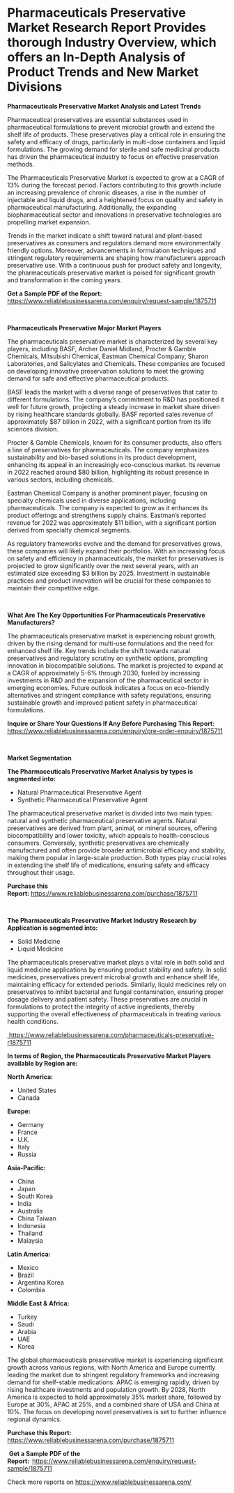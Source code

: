 <p><h1>Pharmaceuticals Preservative Market Research Report Provides thorough Industry Overview, which offers an In-Depth Analysis of Product Trends and New Market Divisions</h1></p><p><strong>Pharmaceuticals Preservative Market Analysis and Latest Trends</strong></p>
<p><p>Pharmaceutical preservatives are essential substances used in pharmaceutical formulations to prevent microbial growth and extend the shelf life of products. These preservatives play a critical role in ensuring the safety and efficacy of drugs, particularly in multi-dose containers and liquid formulations. The growing demand for sterile and safe medicinal products has driven the pharmaceutical industry to focus on effective preservation methods.</p><p>The Pharmaceuticals Preservative Market is expected to grow at a CAGR of 13% during the forecast period. Factors contributing to this growth include an increasing prevalence of chronic diseases, a rise in the number of injectable and liquid drugs, and a heightened focus on quality and safety in pharmaceutical manufacturing. Additionally, the expanding biopharmaceutical sector and innovations in preservative technologies are propelling market expansion.</p><p>Trends in the market indicate a shift toward natural and plant-based preservatives as consumers and regulators demand more environmentally friendly options. Moreover, advancements in formulation techniques and stringent regulatory requirements are shaping how manufacturers approach preservative use. With a continuous push for product safety and longevity, the pharmaceuticals preservative market is poised for significant growth and transformation in the coming years.</p></p>
<p><strong>Get a Sample PDF of the Report:&nbsp;</strong> <a href="https://www.reliablebusinessarena.com/enquiry/request-sample/1875711?utm_campaign=3526&utm_medium=2&utm_source=Github&utm_content=ia&utm_term=03042025&utm_id=pharmaceuticals-preservative">https://www.reliablebusinessarena.com/enquiry/request-sample/1875711</a></p>
<p>&nbsp;</p>
<p><strong>Pharmaceuticals Preservative Major Market Players</strong></p>
<p><p>The pharmaceuticals preservative market is characterized by several key players, including BASF, Archer Daniel Midland, Procter & Gamble Chemicals, Mitsubishi Chemical, Eastman Chemical Company, Sharon Laboratories, and Salicylates and Chemicals. These companies are focused on developing innovative preservation solutions to meet the growing demand for safe and effective pharmaceutical products.</p><p>BASF leads the market with a diverse range of preservatives that cater to different formulations. The company’s commitment to R&D has positioned it well for future growth, projecting a steady increase in market share driven by rising healthcare standards globally. BASF reported sales revenue of approximately $87 billion in 2022, with a significant portion from its life sciences division.</p><p>Procter & Gamble Chemicals, known for its consumer products, also offers a line of preservatives for pharmaceuticals. The company emphasizes sustainability and bio-based solutions in its product development, enhancing its appeal in an increasingly eco-conscious market. Its revenue in 2022 reached around $80 billion, highlighting its robust presence in various sectors, including chemicals.</p><p>Eastman Chemical Company is another prominent player, focusing on specialty chemicals used in diverse applications, including pharmaceuticals. The company is expected to grow as it enhances its product offerings and strengthens supply chains. Eastman’s reported revenue for 2022 was approximately $11 billion, with a significant portion derived from specialty chemical segments.</p><p>As regulatory frameworks evolve and the demand for preservatives grows, these companies will likely expand their portfolios. With an increasing focus on safety and efficiency in pharmaceuticals, the market for preservatives is projected to grow significantly over the next several years, with an estimated size exceeding $3 billion by 2025. Investment in sustainable practices and product innovation will be crucial for these companies to maintain their competitive edge.</p></p>
<p>&nbsp;</p>
<p><strong>What Are The Key Opportunities For Pharmaceuticals Preservative Manufacturers?</strong></p>
<p><p>The pharmaceuticals preservative market is experiencing robust growth, driven by the rising demand for multi-use formulations and the need for enhanced shelf life. Key trends include the shift towards natural preservatives and regulatory scrutiny on synthetic options, prompting innovation in biocompatible solutions. The market is projected to expand at a CAGR of approximately 5-6% through 2030, fueled by increasing investments in R&D and the expansion of the pharmaceutical sector in emerging economies. Future outlook indicates a focus on eco-friendly alternatives and stringent compliance with safety regulations, ensuring sustainable growth and improved patient safety in pharmaceutical formulations.</p></p>
<p><strong>Inquire or Share Your Questions If Any Before Purchasing This Report:</strong> <a href="https://www.reliablebusinessarena.com/enquiry/pre-order-enquiry/1875711?utm_campaign=3526&utm_medium=2&utm_source=Github&utm_content=ia&utm_term=03042025&utm_id=pharmaceuticals-preservative">https://www.reliablebusinessarena.com/enquiry/pre-order-enquiry/1875711</a></p>
<p>&nbsp;</p>
<p><strong>Market Segmentation</strong></p>
<p><strong>The Pharmaceuticals Preservative Market Analysis by types is segmented into:</strong></p>
<p><ul><li>Natural Pharmaceutical Preservative Agent</li><li>Synthetic Pharmaceutical Preservative Agent</li></ul></p>
<p><p>The pharmaceutical preservative market is divided into two main types: natural and synthetic pharmaceutical preservative agents. Natural preservatives are derived from plant, animal, or mineral sources, offering biocompatibility and lower toxicity, which appeals to health-conscious consumers. Conversely, synthetic preservatives are chemically manufactured and often provide broader antimicrobial efficacy and stability, making them popular in large-scale production. Both types play crucial roles in extending the shelf life of medications, ensuring safety and efficacy throughout their usage.</p></p>
<p><strong>Purchase this Report:&nbsp;</strong><a href="https://www.reliablebusinessarena.com/purchase/1875711?utm_campaign=3526&utm_medium=2&utm_source=Github&utm_content=ia&utm_term=03042025&utm_id=pharmaceuticals-preservative">https://www.reliablebusinessarena.com/purchase/1875711</a></p>
<p>&nbsp;</p>
<p><strong>The Pharmaceuticals Preservative Market Industry Research by Application is segmented into:</strong></p>
<p><ul><li>Solid Medicine</li><li>Liquid Medicine</li></ul></p>
<p><p>The pharmaceuticals preservative market plays a vital role in both solid and liquid medicine applications by ensuring product stability and safety. In solid medicines, preservatives prevent microbial growth and enhance shelf life, maintaining efficacy for extended periods. Similarly, liquid medicines rely on preservatives to inhibit bacterial and fungal contamination, ensuring proper dosage delivery and patient safety. These preservatives are crucial in formulations to protect the integrity of active ingredients, thereby supporting the overall effectiveness of pharmaceuticals in treating various health conditions.</p></p>
<p><a href="https://www.reliablebusinessarena.com/pharmaceuticals-preservative-r1875711?utm_campaign=3526&utm_medium=2&utm_source=Github&utm_content=ia&utm_term=03042025&utm_id=pharmaceuticals-preservative">&nbsp;https://www.reliablebusinessarena.com/pharmaceuticals-preservative-r1875711</a></p>
<p><strong>In terms of Region, the Pharmaceuticals Preservative Market Players available by Region are:</strong></p>
<p>
    <p> <strong> North America: </strong>
        <ul>
            <li>United States</li>
            <li>Canada</li>
        </ul>
        </p> 
    <p> <strong> Europe: </strong>
        <ul>
            <li>Germany</li>
            <li>France</li>
            <li>U.K.</li>
            <li>Italy</li>
            <li>Russia</li>
        </ul>
        </p> 
    <p> <strong> Asia-Pacific: </strong>
        <ul>
            <li>China</li>
            <li>Japan</li>
            <li>South Korea</li>
            <li>India</li>
            <li>Australia</li>
            <li>China Taiwan</li>
            <li>Indonesia</li>
            <li>Thailand</li>
            <li>Malaysia</li>
        </ul>
        </p> 
    <p> <strong> Latin America: </strong>
        <ul>
            <li>Mexico</li>
            <li>Brazil</li>
            <li>Argentina Korea</li>
            <li>Colombia</li>
        </ul>
        </p> 
    <p> <strong> Middle East & Africa: </strong>
        <ul>
            <li>Turkey</li>
            <li>Saudi</li>
            <li>Arabia</li>
            <li>UAE</li>
            <li>Korea</li>
        </ul>
    </p>
    </p>
<p><p>The global pharmaceuticals preservative market is experiencing significant growth across various regions, with North America and Europe currently leading the market due to stringent regulatory frameworks and increasing demand for shelf-stable medications. APAC is emerging rapidly, driven by rising healthcare investments and population growth. By 2028, North America is expected to hold approximately 35% market share, followed by Europe at 30%, APAC at 25%, and a combined share of USA and China at 10%. The focus on developing novel preservatives is set to further influence regional dynamics.</p></p>
<p><strong>Purchase this Report: </strong><a href="https://www.reliablebusinessarena.com/purchase/1875711?utm_campaign=3526&utm_medium=2&utm_source=Github&utm_content=ia&utm_term=03042025&utm_id=pharmaceuticals-preservative">https://www.reliablebusinessarena.com/purchase/1875711</a></p>
<p>&nbsp;<strong>Get a Sample PDF of the Report:&nbsp;&nbsp;</strong><a href="https://www.reliablebusinessarena.com/enquiry/request-sample/1875711?utm_campaign=3526&utm_medium=2&utm_source=Github&utm_content=ia&utm_term=03042025&utm_id=pharmaceuticals-preservative">https://www.reliablebusinessarena.com/enquiry/request-sample/1875711</a></p>
<p><strong></strong></p>
<p>Check more reports on <a href="https://www.reliablebusinessarena.com/?utm_campaign=3526&utm_medium=2&utm_source=Github&utm_content=ia&utm_term=03042025&utm_id=pharmaceuticals-preservative">https://www.reliablebusinessarena.com/</a></p>